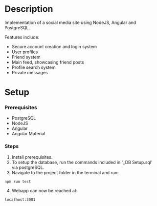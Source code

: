 # Description
Implementation of a social media site using NodeJS, Angular and PostgreSQL.

Features include:
- Secure account creation and login system
- User profiles
- Friend system
- Main feed, showcasing friend posts
- Profile search system
- Private messages

# Setup
### Prerequisites
- PostgreSQL
- NodeJS
- Angular
- Angular Material

### Steps

1. Install prerequisites.
2. To setup the database, run the commands included in '_DB Setup.sql' via postgreSQL.
3. Navigate to the project folder in the terminal and run:
```
npm run test
```
4. Webapp can now be reached at:
```
localhost:3001
```
